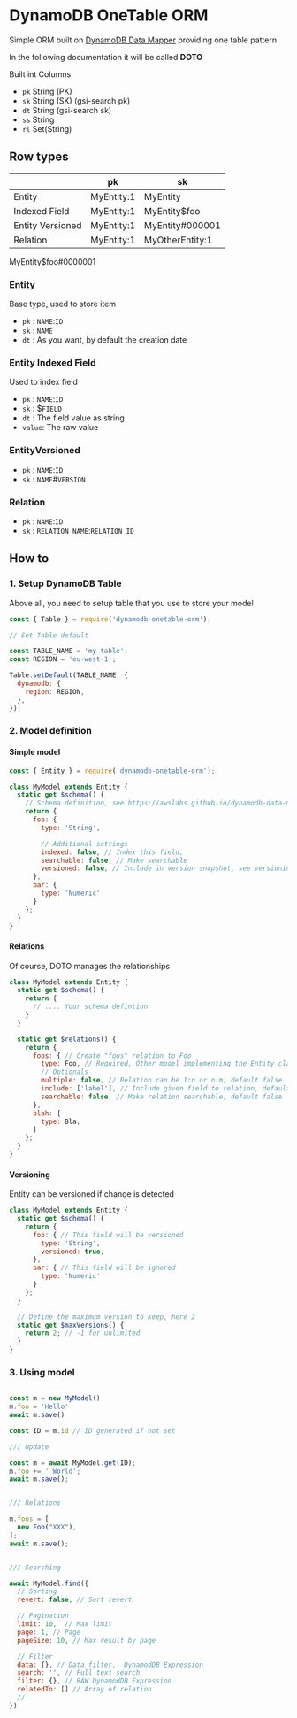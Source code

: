 DynamoDB OneTable ORM
==================

Simple ORM built on [DynamoDB Data Mapper](https://awslabs.github.io/dynamodb-data-mapper-js/) providing one table pattern

In the following documentation it will be called **DOTO**


Built int Columns
- `pk` String (PK)
- `sk` String (SK) (gsi-search pk)
- `dt` String  (gsi-search sk)
- `ss` String
- `rl` Set(String)

## Row types

|                    | **pk**                     | **sk**                 |
|--------------------|----------------------------|------------------------|
| Entity             | MyEntity:1                 | MyEntity               |
| Indexed Field      | MyEntity:1                 | MyEntity$foo           |
| Entity Versioned   | MyEntity:1                 | MyEntity#000001        |
| Relation           | MyEntity:1                 | MyOtherEntity:1        |


MyEntity$foo#0000001

### Entity

Base type, used to store item

- `pk` : `NAME`:`ID`
- `sk` : `NAME`
- `dt` : As you want, by default the creation date

### Entity Indexed Field

Used to index field

- `pk` : `NAME`:`ID`
- `sk` : $`FIELD`
- `dt` : The field value as string
- `value`: The raw value


### EntityVersioned

- `pk` : `NAME`:`ID`
- `sk` : `NAME`#`VERSION`

### Relation

- `pk` : `NAME`:`ID`
- `sk` : `RELATION_NAME`:`RELATION_ID`




## How to

### 1. Setup DynamoDB Table

Above all, you need to setup table that you use to store your model

```js
const { Table } = require('dynamodb-onetable-orm');

// Set Table default

const TABLE_NAME = 'my-table';
const REGION = 'eu-west-1';

Table.setDefault(TABLE_NAME, {
  dynamodb: {
    region: REGION,
  },
});
```

### 2. Model definition

#### Simple model
```js
const { Entity } = require('dynamodb-onetable-orm');

class MyModel extends Entity {
  static get $schema() {
    // Schema definition, see https://awslabs.github.io/dynamodb-data-mapper-js/packages/dynamodb-data-marshaller/
    return {
      foo: {
        type: 'String',

        // Additional settings
        indexed: false, // Index this field,
        searchable: false, // Make searchable
        versioned: false, // Include in version snapshot, see versioning
      },
      bar: {
        type: 'Numeric'
      }
    };
  }
}

```
#### Relations

Of course, DOTO manages the relationships

```js
class MyModel extends Entity {
  static get $schema() {
    return {
      // .... Your schema defintion
    }
  }

  static get $relations() {
    return {
      foos: { // Create "foos" relation to Foo
        type: Foo, // Required, Other model implementing the Entity class
        // Optionals
        multiple: false, // Relation can be 1:n or n:m, default false
        include: ['label'], // Include given field to relation, default: []
        searchable: false, // Make relation searchable, default false
      },
      blah: {
        type: Bla,
      }
    };
  }
}

```

#### Versioning

Entity can be versioned if change is detected


```js
class MyModel extends Entity {
  static get $schema() {
    return {
      foo: { // This field will be versioned
        type: 'String',
        versioned: true,
      },
      bar: { // This field will be ignored
        type: 'Numeric'
      }
    };
  }

  // Define the maximum version to keep, here 2
  static get $maxVersions() {
    return 2; // -1 for unlimited
  }
}
```



### 3. Using model

```js

const m = new MyModel()
m.foo = 'Hello'
await m.save()

const ID = m.id // ID generated if not set

/// Update

const m = await MyModel.get(ID);
m.foo += ' World';
await m.save();


/// Relations

m.foos = [
  new Foo("XXX"),
];
await m.save();


/// Searching

await MyModel.find({
  // Sorting
  revert: false, // Sort revert

  // Pagination
  limit: 10,  // Max limit
  page: 1, // Page
  pageSize: 10, // Max result by page

  // Filter
  data: {}, // Data filter,  DynamodDB Expression
  search: '', // Full text search
  filter: {}, // RAW DynamodDB Expression
  relatedTo: [] // Array of relation
  //
})

```
